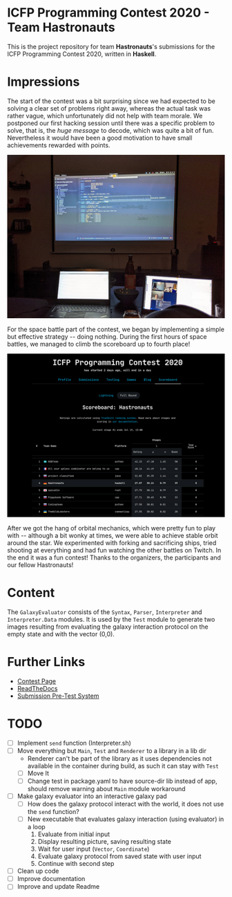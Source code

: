 ICFP Programming Contest 2020 - Team Hastronauts 
===============

This is the project repository for team **Hastronauts**'s submissions for the ICFP Programming Contest 2020,
written in **Haskell**.

# Impressions

The start of the contest was a bit surprising since we had expected to be solving a clear set of problems right away,
whereas the actual task was rather vague, which unfortunately did not help with team morale. We postponed our first
hacking session until there was a specific problem to solve, that is, the *huge message* to decode, which was quite
a bit of fun. Nevertheless it would have been a good motivation to have small achievements rewarded with points.

![Coding](img/IMG.jpg)

For the space battle part of the contest, we began by implementing a simple but effective strategy -- doing nothing.
During the first hours of space battles, we managed to climb the scoreboard up to fourth place!

![Scoreboard](img/Scoreboard.png)

After we got the hang of orbital mechanics, which were pretty fun to play with -- although a bit wonky at times, we
were able to achieve stable orbit around the star. We experimented with forking and sacrificing ships, tried shooting
at everything and had fun watching the other battles on Twitch. In the end it was a fun contest! Thanks to the organizers,
the participants and our fellow Hastronauts!

# Content 

The `GalaxyEvaluator` consists of the `Syntax`, `Parser`, `Interpreter` and `Interpreter.Data` modules.
It is used by the `Test` module to generate two images resulting from evaluating the galaxy interaction protocol 
on the empty state and with the vector (0,0).

# Further Links
- [Contest Page](https://icfpcontest2020.github.io/)
- [ReadTheDocs](https://message-from-space.readthedocs.io/en/latest/personal-appeal.html)
- [Submission Pre-Test System](https://github.com/Skgland/icfp2020-submission-system)


# TODO
- [ ] Implement `send` function (Interpreter.sh)
- [ ] Move everything but `Main`, `Test` and `Renderer` to a library in a lib dir 
    - Renderer can't be part of the library as it uses dependencies not available in the container during build,
      as such it can stay with `Test`
    - [ ] Move It
    - [ ] Change test in package.yaml to have source-dir lib instead of app, should remove warning about `Main` module workaround
- [ ] Make galaxy evaluator into an interactive galaxy pad
  - [ ] How does the galaxy protocol interact with the world, it does not use the `send` function?
  - [ ] New executable that evaluates galaxy interaction (using evaluator) in a loop
    1. Evaluate from initial input
    2. Display resulting picture, saving resulting state
    3. Wait for user input (`Vector`, `Coordinate`)
    4. Evaluate galaxy protocol from saved state with user input
    5. Continue with second step 
- [ ] Clean up code
- [ ] Improve documentation
- [ ] Improve and update Readme
